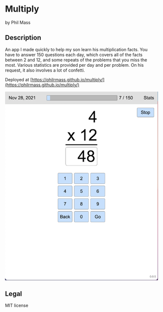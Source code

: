 # Multiply
by Phil Mass

## Description
An app I made quickly to help my son learn his multiplication facts. You have to answer 150 questions each day, which covers all of the facts between 2 and 12, and some repeats of the problems that you miss the most. Various statistics are provided per day and per problem. On his request, it also involves a lot of confetti.

Deployed at [https://philrmass.github.io/multiply/](https://philrmass.github.io/multiply/)

![Screenshot](./screenshot.png)

## Legal
MIT license



